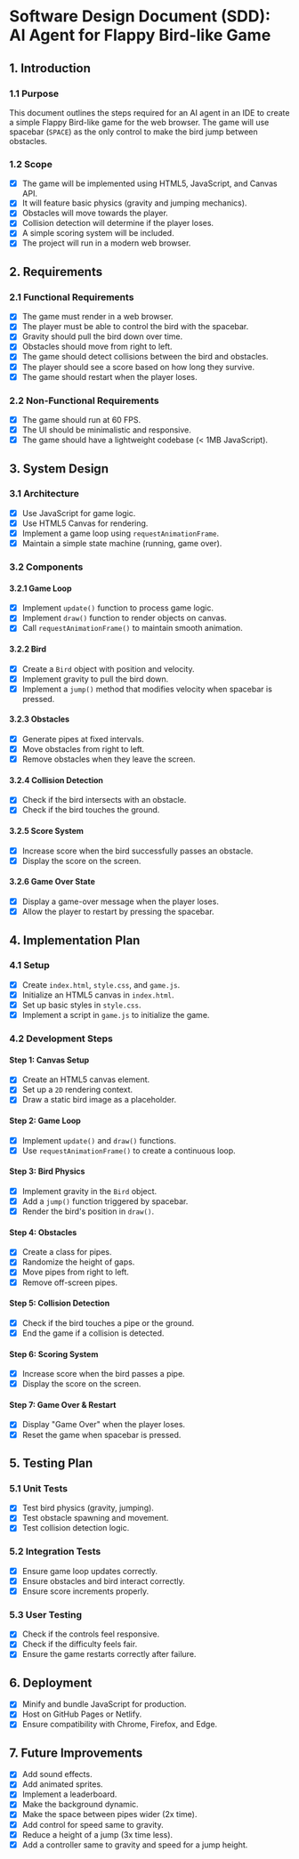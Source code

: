 # Software Design Document (SDD): AI Agent for Flappy Bird-like Game

## 1. Introduction

### 1.1 Purpose
This document outlines the steps required for an AI agent in an IDE to create a simple Flappy Bird-like game for the web browser. The game will use spacebar (`SPACE`) as the only control to make the bird jump between obstacles.

### 1.2 Scope
- [x] The game will be implemented using HTML5, JavaScript, and Canvas API.
- [x] It will feature basic physics (gravity and jumping mechanics).
- [x] Obstacles will move towards the player.
- [x] Collision detection will determine if the player loses.
- [x] A simple scoring system will be included.
- [x] The project will run in a modern web browser.

## 2. Requirements

### 2.1 Functional Requirements
- [x] The game must render in a web browser.
- [x] The player must be able to control the bird with the spacebar.
- [x] Gravity should pull the bird down over time.
- [x] Obstacles should move from right to left.
- [x] The game should detect collisions between the bird and obstacles.
- [x] The player should see a score based on how long they survive.
- [x] The game should restart when the player loses.

### 2.2 Non-Functional Requirements
- [x] The game should run at 60 FPS.
- [x] The UI should be minimalistic and responsive.
- [x] The game should have a lightweight codebase (< 1MB JavaScript).

## 3. System Design

### 3.1 Architecture
- [x] Use JavaScript for game logic.
- [x] Use HTML5 Canvas for rendering.
- [x] Implement a game loop using `requestAnimationFrame`.
- [x] Maintain a simple state machine (running, game over).

### 3.2 Components

#### 3.2.1 Game Loop
- [x] Implement `update()` function to process game logic.
- [x] Implement `draw()` function to render objects on canvas.
- [x] Call `requestAnimationFrame()` to maintain smooth animation.

#### 3.2.2 Bird
- [x] Create a `Bird` object with position and velocity.
- [x] Implement gravity to pull the bird down.
- [x] Implement a `jump()` method that modifies velocity when spacebar is pressed.

#### 3.2.3 Obstacles
- [x] Generate pipes at fixed intervals.
- [x] Move obstacles from right to left.
- [x] Remove obstacles when they leave the screen.

#### 3.2.4 Collision Detection
- [x] Check if the bird intersects with an obstacle.
- [x] Check if the bird touches the ground.

#### 3.2.5 Score System
- [x] Increase score when the bird successfully passes an obstacle.
- [x] Display the score on the screen.

#### 3.2.6 Game Over State
- [x] Display a game-over message when the player loses.
- [x] Allow the player to restart by pressing the spacebar.

## 4. Implementation Plan

### 4.1 Setup
- [x] Create `index.html`, `style.css`, and `game.js`.
- [x] Initialize an HTML5 canvas in `index.html`.
- [x] Set up basic styles in `style.css`.
- [x] Implement a script in `game.js` to initialize the game.

### 4.2 Development Steps

#### Step 1: Canvas Setup
- [x] Create an HTML5 canvas element.
- [x] Set up a `2D` rendering context.
- [x] Draw a static bird image as a placeholder.

#### Step 2: Game Loop
- [x] Implement `update()` and `draw()` functions.
- [x] Use `requestAnimationFrame()` to create a continuous loop.

#### Step 3: Bird Physics
- [x] Implement gravity in the `Bird` object.
- [x] Add a `jump()` function triggered by spacebar.
- [x] Render the bird's position in `draw()`.

#### Step 4: Obstacles
- [x] Create a class for pipes.
- [x] Randomize the height of gaps.
- [x] Move pipes from right to left.
- [x] Remove off-screen pipes.

#### Step 5: Collision Detection
- [x] Check if the bird touches a pipe or the ground.
- [x] End the game if a collision is detected.

#### Step 6: Scoring System
- [x] Increase score when the bird passes a pipe.
- [x] Display the score on the screen.

#### Step 7: Game Over & Restart
- [x] Display "Game Over" when the player loses.
- [x] Reset the game when spacebar is pressed.

## 5. Testing Plan

### 5.1 Unit Tests
- [x] Test bird physics (gravity, jumping).
- [x] Test obstacle spawning and movement.
- [x] Test collision detection logic.

### 5.2 Integration Tests
- [x] Ensure game loop updates correctly.
- [x] Ensure obstacles and bird interact correctly.
- [x] Ensure score increments properly.

### 5.3 User Testing
- [x] Check if the controls feel responsive.
- [x] Check if the difficulty feels fair.
- [x] Ensure the game restarts correctly after failure.

## 6. Deployment

- [x] Minify and bundle JavaScript for production.
- [x] Host on GitHub Pages or Netlify.
- [x] Ensure compatibility with Chrome, Firefox, and Edge.

## 7. Future Improvements

- [x] Add sound effects.
- [x] Add animated sprites.
- [x] Implement a leaderboard.
- [x] Make the background dynamic.
- [x] Make the space between pipes wider (2x time).
- [x] Add control for speed same to gravity.
- [x] Reduce a height of a jump (3x time less).
- [x] Add a controller same to gravity and speed for a jump height.

